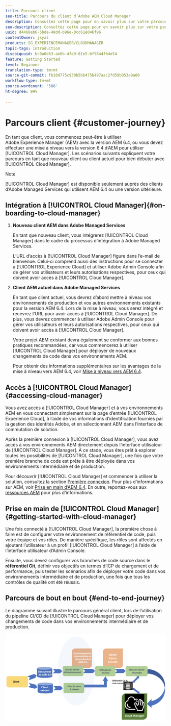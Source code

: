 ```yaml
---
title: Parcours client
seo-title: Parcours du client d’Adobe AEM Cloud Manager
description: Consultez cette page pour en savoir plus sur votre parcours en tant que client pour commencer à utiliser Cloud Manager.
seo-description: Consultez cette page pour en savoir plus sur votre parcours en tant que client pour commencer à utiliser Adobe AEM Cloud Manager.
uuid: d4468eb6-5bde-48dd-b96e-0cc61e046f96
contentOwner: jsyal
products: SG_EXPERIENCEMANAGER/CLOUDMANAGER
topic-tags: introduction
discoiquuid: bc9a0d63-ae6b-4fe9-81e5-bf9844f04e54
feature: Getting Started
level: Beginner
translation-type: tm+mt
source-git-commit: fb10d775c930b5bb475b497aac2fd59b053a9a00
workflow-type: tm+mt
source-wordcount: '588'
ht-degree: 99%

---
```



# Parcours client {#customer-journey}

En tant que client, vous commencez peut-être à utiliser Adobe Experience Manager (AEM) avec la version AEM 6.4, ou vous devez effectuer une mise à niveau vers la version 6.4 d’AEM pour utiliser [!UICONTROL Cloud Manager]. Les scénarios suivants expliquent votre parcours en tant que nouveau client ou client actuel pour bien débuter avec [!UICONTROL Cloud Manager].

>[!NOTE]
>
>[!UICONTROL Cloud Manager] est disponible seulement auprès des clients d’Adobe Managed Services qui utilisent AEM 6.4 ou une version ultérieure.

## Intégration à [!UICONTROL Cloud Manager]{#on-boarding-to-cloud-manager}

1. **Nouveau client AEM dans Adobe Managed Services**

   En tant que nouveau client, vous intégrerez [!UICONTROL Cloud Manager] dans le cadre du processus d’intégration à Adobe Managed Services.

   L’URL d’accès à [!UICONTROL Cloud Manager] figure dans l’e-mail de bienvenue. Celui-ci comprend aussi des instructions pour se connecter à [!UICONTROL Experience Cloud] et utiliser Adobe Admin Console afin de gérer vos utilisateurs et leurs autorisations respectives, pour ceux qui doivent avoir accès à [!UICONTROL Cloud Manager].

1. **Client AEM actuel dans Adobe Managed Services**

   En tant que client actuel, vous devrez d’abord mettre à niveau vos environnements de production et vos autres environnements existants pour la version AEM 6.4. Lors de la mise à niveau, vous serez intégré et recevrez l’URL pour avoir accès à [!UICONTROL Cloud Manager]. De plus, vous devrez commencer à utiliser Adobe Admin Console pour gérer vos utilisateurs et leurs autorisations respectives, pour ceux qui doivent avoir accès à [!UICONTROL Cloud Manager].

   Votre projet AEM existant devra également se conformer aux bonnes pratiques recommandées, car vous commencerez à utiliser [!UICONTROL Cloud Manager] pour déployer de nouveaux changements de code dans vos environnements AEM.

   Pour obtenir des informations supplémentaires sur les avantages de la mise à niveau vers AEM 6.4, voir [Mise à niveau vers AEM 6.4](https://helpx.adobe.com/fr/experience-manager/6-4/sites/deploying/using/upgrade.html).

## Accès à [!UICONTROL Cloud Manager] {#accessing-cloud-manager}

Vous avez accès à [!UICONTROL Cloud Manager] et à vos environnements AEM en vous connectant simplement sur la page d’entrée [!UICONTROL Experience Cloud], à l’aide de vos informations d’identification fournies par la gestion des identités Adobe, et en sélectionnant AEM dans l’interface de commutation de solution.

Après la première connexion à [!UICONTROL Cloud Manager], vous avez accès à vos environnements AEM directement depuis l’interface utilisateur de [!UICONTROL Cloud Manager]. À ce stade, vous êtes prêt à explorer toutes les possibilités de [!UICONTROL Cloud Manager], une fois que votre première branche de code est prête à être déployée dans vos environnements intermédiaire et de production.

Pour découvrir [!UICONTROL Cloud Manager] et commencer à utiliser la solution, consultez la section [Première connexion](first-time-login.md). Pour plus d’informations sur AEM, voir [Prise en main d’AEM 6.4](https://helpx.adobe.com/fr/experience-manager/6-4/sites/deploying/using/deploy.html). En outre, reportez-vous aux [ressources AEM](https://www.adobe.com/fr/marketing-cloud/experience-manager/resources.html?promoid=759X6WV8&amp;mv=other) pour plus d’informations.

## Prise en main de [!UICONTROL Cloud Manager] {#getting-started-with-cloud-manager}

Une fois connecté à [!UICONTROL Cloud Manager], la première chose à faire est de configurer votre environnement de référentiel de code, puis votre équipe et vos rôles. De manière spécifique, les rôles sont affectés en ajoutant l’utilisateur à un profil [!UICONTROL Cloud Manager] à l’aide de l’interface utilisateur d’Admin Console.

Ensuite, vous devez configurer vos branches de code source dans le **référentiel Git**, définir vos objectifs en termes d’ICP de chargement et de performance, puis tester les scénarios afin de déployer votre code dans vos environnements intermédiaire et de production, une fois que tous les contrôles de qualité ont été réussis.

## Parcours de bout en bout {#end-to-end-journey}

Le diagramme suivant illustre le parcours général client, lors de l’utilisation du pipeline CI/CD de [!UICONTROL Cloud Manager] pour déployer vos changements de code dans vos environnements intermédiaire et de production.

![](assets/screen_shot_2018-05-15at124004pm.png)

